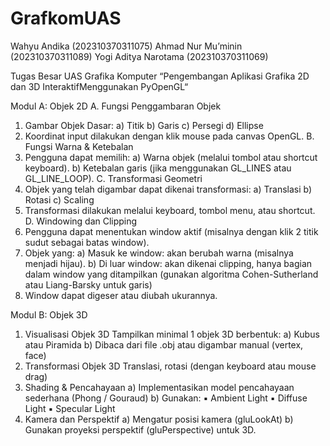 # GrafkomUAS
Wahyu Andika			          (202310370311075)
Ahmad Nur Mu’minin		      (202310370311089)
Yogi Aditya Narotama	    	(202310370311069)


Tugas Besar UAS Grafika Komputer
“Pengembangan Aplikasi Grafika 2D dan 3D InteraktifMenggunakan PyOpenGL“

Modul A: Objek 2D
A. Fungsi Penggambaran Objek
  1. Gambar Objek Dasar:
      a) Titik
      b) Garis
      c) Persegi
      d) Ellipse
2. Koordinat input dilakukan dengan klik mouse pada canvas OpenGL.
B. Fungsi Warna & Ketebalan
3. Pengguna dapat memilih:
  a) Warna objek (melalui tombol atau shortcut keyboard).
  b) Ketebalan garis (jika menggunakan GL_LINES atau GL_LINE_LOOP).
C. Transformasi Geometri
4. Objek yang telah digambar dapat dikenai transformasi:
    a) Translasi
    b) Rotasi
    c) Scaling
5. Transformasi dilakukan melalui keyboard, tombol menu, atau shortcut.
D. Windowing dan Clipping
6. Pengguna dapat menentukan window aktif (misalnya dengan klik 2 titik sudut sebagai batas window).
7. Objek yang:
    a) Masuk ke window: akan berubah warna (misalnya menjadi hijau).
    b) Di luar window: akan dikenai clipping, hanya bagian dalam window yang ditampilkan
    (gunakan algoritma Cohen-Sutherland atau Liang-Barsky untuk garis)
8. Window dapat digeser atau diubah ukurannya.


Modul B: Objek 3D
1. Visualisasi Objek 3D
Tampilkan minimal 1 objek 3D berbentuk:
  a) Kubus atau Piramida
  b) Dibaca dari file .obj atau digambar manual (vertex, face)
2. Transformasi Objek 3D
  Translasi, rotasi (dengan keyboard atau mouse drag)
3. Shading & Pencahayaan
  a) Implementasikan model pencahayaan sederhana (Phong / Gouraud)
  b) Gunakan:
▪ Ambient Light
▪ Diffuse Light
▪ Specular Light
4. Kamera dan Perspektif
  a) Mengatur posisi kamera (gluLookAt)
  b) Gunakan proyeksi perspektif (gluPerspective) untuk 3D.
